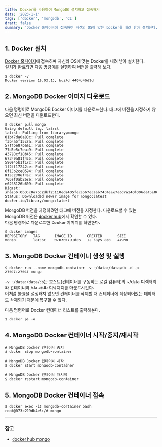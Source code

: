 ```yaml
---
title: Docker를 사용하여 MongoDB 설치하고 접속하기
date: '2023-1-1'
tags: ['docker', 'mongodb', 'CI']
draft: false
summary: 'Docker 홈페이지에 접속하여 자신의 OS에 맞는 Docker를 내려 받아 설치한다.'
---
```


## 1. Docker 설치

[Docker 홈페이지](https://www.docker.com/products/docker-desktop/)에 접속하여 자신의 OS에 맞는 Docker를 내려 받아 설치한다. <br />
설치가 완료되면 다음 명령어를 실행하여 버전을 출력해 보자.

```
$ docker -v
Docker version 19.03.13, build 4484c46d9d
```

## 2. MongoDB Docker 이미지 다운로드

다음 명령어로 MongoDB Docker 이미지를 다운로드한다. 태그에 버전을 지정하지 않으면 최신 버전을 다운로드한다.

```
$ docker pull mongo
Using default tag: latest
latest: Pulling from library/mongo
01bf7da0a88c: Pull complete
f3b4a5f15c7a: Pull complete
57ffbe87baa1: Pull complete
77d5e5c7eab9: Pull complete
43798cf18b45: Pull complete
67349a81f435: Pull complete
590845b1f17c: Pull complete
1f2ff17242ce: Pull complete
6f11b2ce0594: Pull complete
91532386f4ec: Pull complete
705ef0ab262e: Pull complete
e6238126b609: Pull complete
Digest: sha256:8b35c0a75c2dbf23110ed2485feca567ec9ab743feee7a0d7a148f806daf5e86
Status: Downloaded newer image for mongo:latest
docker.io/library/mongo:latest
```

MongoDB 버전을 지정하려면 태그에 버전을 지정한다. 다운로드할 수 있는 MongoDB 버전은 [docker hub](https://hub.docker.com/_/mongo/?tab=tags)에서 확인할 수 있다. <br />
다음 명령어로 다운로드한 Docker 이미지를 확인한다.

```
$ docker images
REPOSITORY   TAG       IMAGE ID       CREATED       SIZE
mongo        latest    07630e791de3   12 days ago   449MB
```

## 3. MongoDB Docker 컨테이너 생성 및 실행

```
$ docker run --name mongodb-container -v ~/data:/data/db -d -p 27017:27017 mongo
```

`-v ~/data:/data/db`는 호스트(컨테이너를 구동하는 로컬 컴퓨터)의 ~/data 디렉터리와 컨테이너의 /data/db 디렉터리를 마운트시킨다. <br />
이처럼 볼륨을 설정하지 않으면 컨테이너를 삭제할 때 컨테이너에 저장되어있는 데이터도 삭제되기 때문에 복구할 수 없다.

다음 명령어로 Docker 컨테이너 리스트를 출력해본다.

```
$ docker ps -a
```

## 4. MongoDB Docker 컨테이너 시작/중지/재시작

```
# MongoDB Docker 컨테이너 중지
$ docker stop mongodb-container

# MongoDB Docker 컨테이너 시작
$ docker start mongodb-container

# MongoDB Docker 컨테이너 재시작
$ docker restart mongodb-container
```

## 5. MongoDB Docker 컨테이너 접속

```
$ docker exec -it mongodb-container bash
root@073c229db4e5:/# mongo
```

---

### 참고

- [docker hub mongo](https://hub.docker.com/_/mongo?tab=description)
